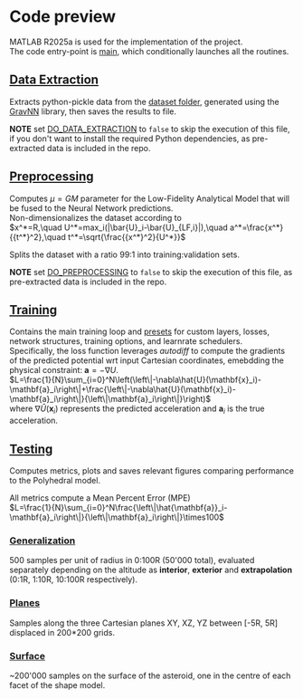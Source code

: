 # Code preview
MATLAB R2025a is used for the implementation of the project.  
The code entry-point is [main](main.m), which conditionally launches all the routines.

## [Data Extraction](data/runData.m)
Extracts python-pickle data from the [dataset folder](data/Trajectories/), generated using the [GravNN](https://github.com/MartinAstro/GravNN) library, then saves the results to file.

**NOTE** set [DO_DATA_EXTRACTION](main.m#L15) to `false` to skip the execution of this file, if you don't want to install the required Python dependencies, as pre-extracted data is included in the repo.

## [Preprocessing](preprocessing/runPreprocessing.m)
Computes $\mu=GM$ parameter for the Low-Fidelity Analytical Model that will be fused to the Neural Network predictions.  
Non-dimensionalizes the dataset according to  
$x^*=R,\quad U^*=max_i(|\bar{U}_i-\bar{U}_{LF,i}|),\quad a^*=\frac{x^*}{{t^*}^2},\quad t^*=\sqrt{\frac{{x^*}^2}{U^*}}$  

Splits the dataset with a ratio 99:1 into training:validation sets.

**NOTE** set [DO_PREPROCESSING](main.m#L16) to `false` to skip the execution of this file, as pre-extracted data is included in the repo.

## [Training](training/runTraining.m)
Contains the main training loop and [presets](training/+presets) for custom layers, losses, network structures, training options, and learnrate schedulers.  
Specifically, the loss function leverages *autodiff* to compute the gradients of the predicted potential wrt input Cartesian coordinates, emebdding the physical constraint: $\mathbf{a}=-\nabla U$.  
$L=\frac{1}{N}\sum_{i=0}^N\left(\left\|-\nabla\hat{U}(\mathbf{x}_i)-\mathbf{a}_i\right\|+\frac{\left\|-\nabla\hat{U}(\mathbf{x}_i)-\mathbf{a}_i\right\|}{\left\|\mathbf{a}_i\right\|}\right)$  
where $\nabla\hat{U}(\mathbf{x}_i)$ represents the predicted acceleration and $\mathbf{a}_i$ is the true acceleration.

## [Testing](test/runTest.m)
Computes metrics, plots and saves relevant figures comparing performance to the Polyhedral model.

All metrics compute a Mean Percent Error (MPE)  
$L=\frac{1}{N}\sum_{i=0}^N\frac{\left\|\hat{\mathbf{a}}_i-\mathbf{a}_i\right\|}{\left\|\mathbf{a}_i\right\|}\times100$

### [Generalization](test/plot/plotGeneralization.m)
500 samples per unit of radius in 0:100R (50'000 total), evaluated separately depending on the altitude as **interior**, **exterior** and **extrapolation** (0:1R, 1:10R, 10:100R respectively).

### [Planes](test/plot/plotPlanes.m)
Samples along the three Cartesian planes XY, XZ, YZ between [-5R, 5R] displaced in 200*200 grids.

### [Surface](test/plot/plotSurface.m)
~200'000 samples on the surface of the asteroid, one in the centre of each facet of the shape model.
